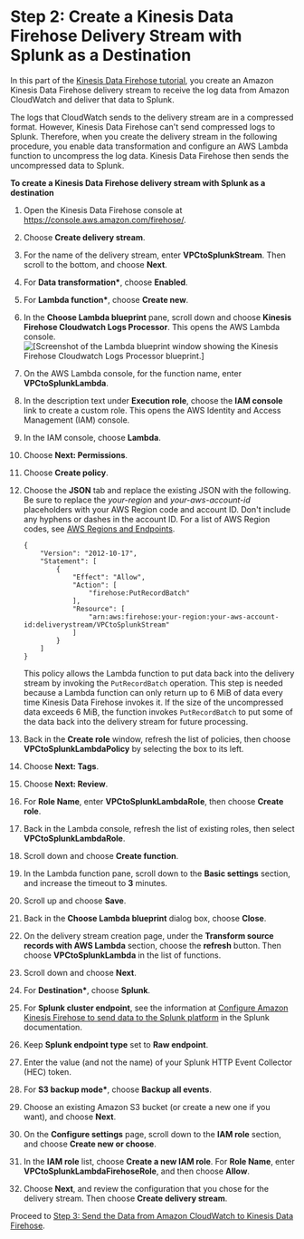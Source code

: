 # Step 2: Create a Kinesis Data Firehose Delivery Stream with Splunk as a Destination<a name="creating-the-stream-to-splunk"></a>

In this part of the [Kinesis Data Firehose tutorial](vpc-splunk-tutorial.md), you create an Amazon Kinesis Data Firehose delivery stream to receive the log data from Amazon CloudWatch and deliver that data to Splunk\. 

The logs that CloudWatch sends to the delivery stream are in a compressed format\. However, Kinesis Data Firehose can't send compressed logs to Splunk\. Therefore, when you create the delivery stream in the following procedure, you enable data transformation and configure an AWS Lambda function to uncompress the log data\. Kinesis Data Firehose then sends the uncompressed data to Splunk\.

**To create a Kinesis Data Firehose delivery stream with Splunk as a destination**

1. Open the Kinesis Data Firehose console at [https://console\.aws\.amazon\.com/firehose/](https://console.aws.amazon.com/firehose/)\.

1. Choose **Create delivery stream**\.

1. For the name of the delivery stream, enter **VPCtoSplunkStream**\. Then scroll to the bottom, and choose **Next**\.

1. For **Data transformation\***, choose **Enabled**\.

1. For **Lambda function\***, choose **Create new**\.

1. In the **Choose Lambda blueprint** pane, scroll down and choose **Kinesis Firehose Cloudwatch Logs Processor**\. This opens the AWS Lambda console\.  
![\[Screenshot of the Lambda blueprint window showing the Kinesis Firehose Cloudwatch Logs Processor blueprint.\]](http://docs.aws.amazon.com/firehose/latest/dev/images/firehose-lambdablueprint-console.png)

1. On the AWS Lambda console, for the function name, enter **VPCtoSplunkLambda**\.

1. In the description text under **Execution role**, choose the **IAM console** link to create a custom role\. This opens the AWS Identity and Access Management \(IAM\) console\.

1. In the IAM console, choose **Lambda**\.

1. Choose **Next: Permissions**\.

1. Choose **Create policy**\.

1. Choose the **JSON** tab and replace the existing JSON with the following\. Be sure to replace the *your\-region* and *your\-aws\-account\-id* placeholders with your AWS Region code and account ID\. Don't include any hyphens or dashes in the account ID\. For a list of AWS Region codes, see [AWS Regions and Endpoints](https://docs.aws.amazon.com/general/latest/gr/rande.html)\.

   ```
   {
       "Version": "2012-10-17",
       "Statement": [
           {
               "Effect": "Allow",
               "Action": [
                   "firehose:PutRecordBatch"
               ],
               "Resource": [
                   "arn:aws:firehose:your-region:your-aws-account-id:deliverystream/VPCtoSplunkStream"
               ]
           }
       ]
   }
   ```

   This policy allows the Lambda function to put data back into the delivery stream by invoking the `PutRecordBatch` operation\. This step is needed because a Lambda function can only return up to 6 MiB of data every time Kinesis Data Firehose invokes it\. If the size of the uncompressed data exceeds 6 MiB, the function invokes `PutRecordBatch` to put some of the data back into the delivery stream for future processing\. 

1. Back in the **Create role** window, refresh the list of policies, then choose **VPCtoSplunkLambdaPolicy** by selecting the box to its left\.

1. Choose **Next: Tags**\.

1. Choose **Next: Review**\.

1. For **Role Name**, enter **VPCtoSplunkLambdaRole**, then choose **Create role**\.

1. Back in the Lambda console, refresh the list of existing roles, then select **VPCtoSplunkLambdaRole**\.

1. Scroll down and choose **Create function**\.

1. In the Lambda function pane, scroll down to the **Basic settings** section, and increase the timeout to **3** minutes\.

1. Scroll up and choose **Save**\.

1. Back in the **Choose Lambda blueprint** dialog box, choose **Close**\.

1. On the delivery stream creation page, under the **Transform source records with AWS Lambda** section, choose the **refresh** button\. Then choose **VPCtoSplunkLambda** in the list of functions\.

1. Scroll down and choose **Next**\.

1. For **Destination\***, choose **Splunk**\.

1. For **Splunk cluster endpoint**, see the information at [Configure Amazon Kinesis Firehose to send data to the Splunk platform](http://docs.splunk.com/Documentation/AddOns/latest/Firehose/ConfigureFirehose) in the Splunk documentation\.

1. Keep **Splunk endpoint type** set to **Raw endpoint**\.

1. Enter the value \(and not the name\) of your Splunk HTTP Event Collector \(HEC\) token\.

1. For **S3 backup mode\***, choose **Backup all events**\.

1. Choose an existing Amazon S3 bucket \(or create a new one if you want\), and choose **Next**\.

1. On the **Configure settings** page, scroll down to the **IAM role** section, and choose **Create new or choose**\.

1. In the **IAM role** list, choose **Create a new IAM role**\. For **Role Name**, enter **VPCtoSplunkLambdaFirehoseRole**, and then choose **Allow**\.

1. Choose **Next**, and review the configuration that you chose for the delivery stream\. Then choose **Create delivery stream**\.

Proceed to [Step 3: Send the Data from Amazon CloudWatch to Kinesis Data Firehose](cw-to-delivery-stream.md)\.